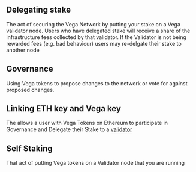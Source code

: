 ## Delegating stake
The act of securing the Vega Network by putting your stake on a Vega validator node. Users who have delegated stake will receive a share of the infrastructure fees collected by that validator. If the Validator is not being rewarded fees (e.g. bad behaviour) users may re-delgate their stake to another node

## Governance
Using Vega tokens to propose changes to the network or vote for against proposed changes.

## **Linking** ETH key and Vega key
The allows a user with Vega Tokens on Ethereum to participate in Governance and Delegate their Stake to a [validator](distributed-ledger-glossary.md#validators)

## Self Staking
That act of putting Vega tokens on a Validator node that you are running
